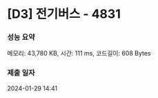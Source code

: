 # [D3] 전기버스 - 4831

### 성능 요약

메모리: 43,780 KB, 시간: 111 ms, 코드길이: 608 Bytes

### 제출 일자

2024-01-29 14:41